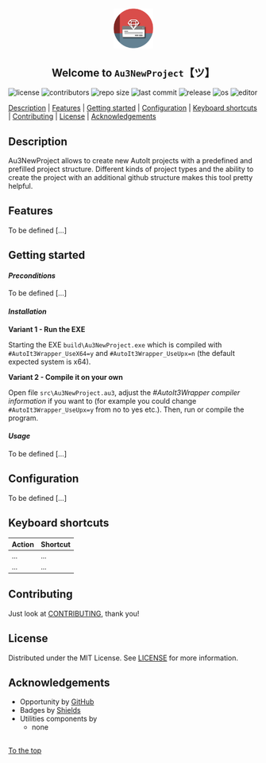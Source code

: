 #####

<p align="center">
    <img src="images/icon.png" width="80" />
    <h2 align="center">Welcome to <code>Au3NewProject</code>【ツ】</h2>
</p>

![license](https://img.shields.io/badge/license-MIT-ff69b4.svg?style=flat-square&logo=spdx)
![contributors](https://img.shields.io/github/contributors/Sven-Seyfert/Au3NewProject.svg?style=flat-square&logo=github)
![repo size](https://img.shields.io/github/repo-size/Sven-Seyfert/Au3NewProject.svg?style=flat-square&logo=github)
![last commit](https://img.shields.io/github/last-commit/Sven-Seyfert/Au3NewProject.svg?style=flat-square&logo=github)
![release](https://img.shields.io/github/release/Sven-Seyfert/Au3NewProject.svg?style=flat-square&logo=github)
![os](https://img.shields.io/badge/os-windows-yellow.svg?style=flat-square&logo=windows)
![editor](https://img.shields.io/badge/editor-VSCode-blueviolet.svg?style=flat-square&logo=visual-studio-code)

[Description](#description) | [Features](#features) | [Getting started](#getting-started) | [Configuration](#configuration) | [Keyboard shortcuts](#keyboard-shortcuts) | [Contributing](#contributing) | [License](#license) | [Acknowledgements](#acknowledgements)

## Description

Au3NewProject allows to create new AutoIt projects with a predefined and prefilled project structure. Different kinds of project types and the ability to create the project with an additional github structure makes this tool pretty helpful.

## Features

To be defined [...]

## Getting started

#### *Preconditions*

To be defined [...]

#### *Installation*

**Variant 1 - Run the EXE**

Starting the EXE `build\Au3NewProject.exe` which is compiled with `#AutoIt3Wrapper_UseX64=y` and `#AutoIt3Wrapper_UseUpx=n` (the default expected system is x64).

**Variant 2 - Compile it on your own**

Open file `src\Au3NewProject.au3`, adjust the *#AutoIt3Wrapper compiler information* if you want to (for example you could change `#AutoIt3Wrapper_UseUpx=y` from no to yes etc.).
Then, run or compile the program.

#### *Usage*

To be defined [...]

## Configuration

To be defined [...]

## Keyboard shortcuts

| Action | Shortcut |
| :---   | :---     |
| ...    | ...      |
| ...    | ...      |

## Contributing

Just look at [CONTRIBUTING](https://github.com/Sven-Seyfert/Au3NewProject/blob/master/docs/CONTRIBUTING.md), thank you!

## License

Distributed under the MIT License. See [LICENSE](https://github.com/Sven-Seyfert/Au3NewProject/blob/master/LICENSE.md) for more information.

## Acknowledgements

- Opportunity by [GitHub](https://github.com)
- Badges by [Shields](https://shields.io)
- Utilities components by
  - none

##

[To the top](#)
